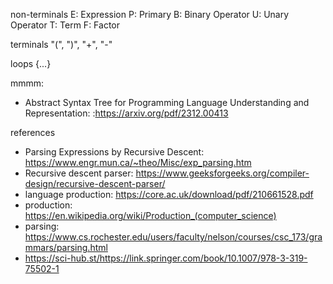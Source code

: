 non-terminals
E: Expression
P: Primary
B: Binary Operator
U: Unary Operator
T: Term
F: Factor

terminals
"(", ")", "+", "-"

loops
{...}

mmmm:
- Abstract Syntax Tree for Programming Language Understanding and Representation: :https://arxiv.org/pdf/2312.00413

references
- Parsing Expressions by Recursive Descent: https://www.engr.mun.ca/~theo/Misc/exp_parsing.htm
- Recursive descent parser: https://www.geeksforgeeks.org/compiler-design/recursive-descent-parser/
- language production: https://core.ac.uk/download/pdf/210661528.pdf
- production: https://en.wikipedia.org/wiki/Production_(computer_science)
- parsing: https://www.cs.rochester.edu/users/faculty/nelson/courses/csc_173/grammars/parsing.html
- https://sci-hub.st/https://link.springer.com/book/10.1007/978-3-319-75502-1
